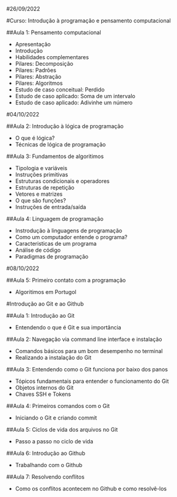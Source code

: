 #26/09/2022

#Curso: Introdução à programação e pensamento computacional

##Aula 1: Pensamento computacional
 - Apresentação
 - Introdução
 - Habilidades complementares
 - Pilares: Decomposição
 - Pilares: Padrões
 - Pilares: Abstração
 - Pilares: Algoritmos
 - Estudo de caso conceitual: Perdido
 - Estudo de caso aplicado: Soma de um intervalo
 - Estudo de caso aplicado: Adivinhe um número

#04/10/2022

##Aula 2: Introdução à lógica de programação
 - O que é lógica?
 - Técnicas de lógica de programação

##Aula 3: Fundamentos de algoritimos
 - Tipologia e variáveis
 - Instruções primitivas
 - Estruturas condicionais e operadores
 - Estruturas de repetição
 - Vetores e matrizes
 - O que são funções?
 - Instruções de entrada/saída

##Aula 4: Linguagem de programação
 - Instrodução à linguagens de programação
 - Como um computador entende o programa?
 - Caracteristicas de um programa
 - Análise de código
 - Paradigmas de programação

#08/10/2022

##Aula 5: Primeiro contato com a programação
 - Algoritimos em Portugol

#Introdução ao Git e ao Github

##Aula 1: Introdução ao Git
 - Entendendo o que é Git e sua importância

##Aula 2: Navegação via command line interface e instalação
 - Comandos básicos para um bom desempenho no terminal
 - Realizando a instalação do Git

##Aula 3: Entendendo como o Git funciona por baixo dos panos 
 - Tópicos fundamentais para entender o funcionamento do Git
 - Objetos internos do Git
 - Chaves SSH e Tokens

##Aula 4: Primeiros comandos com o Git
 - Iniciando o Git e criando commit

##Aula 5: Ciclos de vida dos arquivos no Git
 - Passo a passo no ciclo de vida

##Aula 6: Introdução ao Github
 - Trabalhando com o Github

##Aula 7: Resolvendo conflitos
 - Como os conflitos acontecem no Github e como resolvê-los
